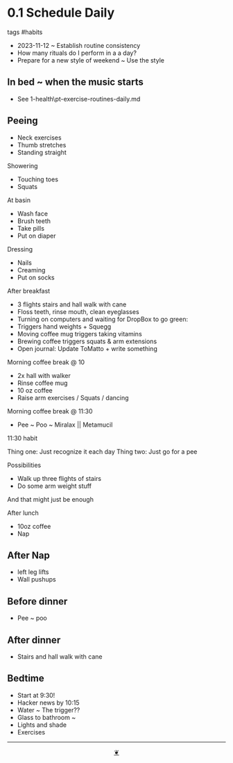 # 0.1 Schedule Daily

tags #habits

* 2023-11-12 ~ Establish routine consistency
* How many rituals do I perform in a a day?
* Prepare for a new style of weekend ~ Use the style

## In bed ~ when the music starts

* See 1-health\\pt-exercise-routines-daily.md

## Peeing

* Neck exercises
* Thumb stretches
* Standing straight

Showering

* Touching toes
* Squats

At basin

* Wash face
* Brush teeth
* Take pills
* Put on diaper

Dressing

* Nails
* Creaming
* Put on socks

After breakfast

* 3 flights stairs and hall walk with cane
* Floss teeth, rinse mouth, clean eyeglasses
* Turning on computers and waiting for DropBox to go green:
* Triggers hand weights + Squegg
* Moving coffee mug triggers taking vitamins
* Brewing coffee triggers squats & arm extensions
* Open journal: Update ToMatto + write something

Morning coffee break @ 10

* 2x hall with walker
* Rinse coffee mug
* 10 oz coffee
* Raise arm exercises / Squats / dancing

Morning coffee break @ 11:30

* Pee ~ Poo ~ Miralax || Metamucil

11:30 habit

Thing one: Just recognize it each day
Thing two: Just go for a pee

Possibilities

* Walk up three flights of stairs
* Do some arm weight stuff

And that might just be enough

After lunch

* 10oz coffee
* Nap

## After Nap

* left leg lifts
* Wall pushups 

## Before dinner

* Pee ~ poo

## After dinner

* Stairs and hall walk with cane

## Bedtime

* Start at 9:30!
* Hacker news by 10:15
* Water ~ The trigger??
* Glass to bathroom ~
* Lights and shade
* Exercises

* * *

<center title="Hello! Click me to go up to the top"><a class="aDingbat" href="javascript:window.scrollTo(0,0);">❦</a></center>